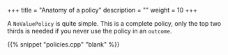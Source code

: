 +++
title = "Anatomy of a policy"
description = ""
weight = 10
+++

A `NoValuePolicy` is quite simple. This is a complete policy, only the top two thirds
is needed if you never use the policy in an `outcome`.

{{% snippet "policies.cpp" "blank" %}}
